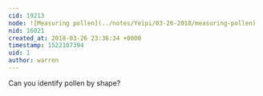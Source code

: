 ```yaml
---
cid: 19213
node: ![Measuring pollen](../notes/Yeipi/03-26-2018/measuring-pollen)
nid: 16021
created_at: 2018-03-26 23:36:34 +0000
timestamp: 1522107394
uid: 1
author: warren
---
```


Can you identify pollen by shape?